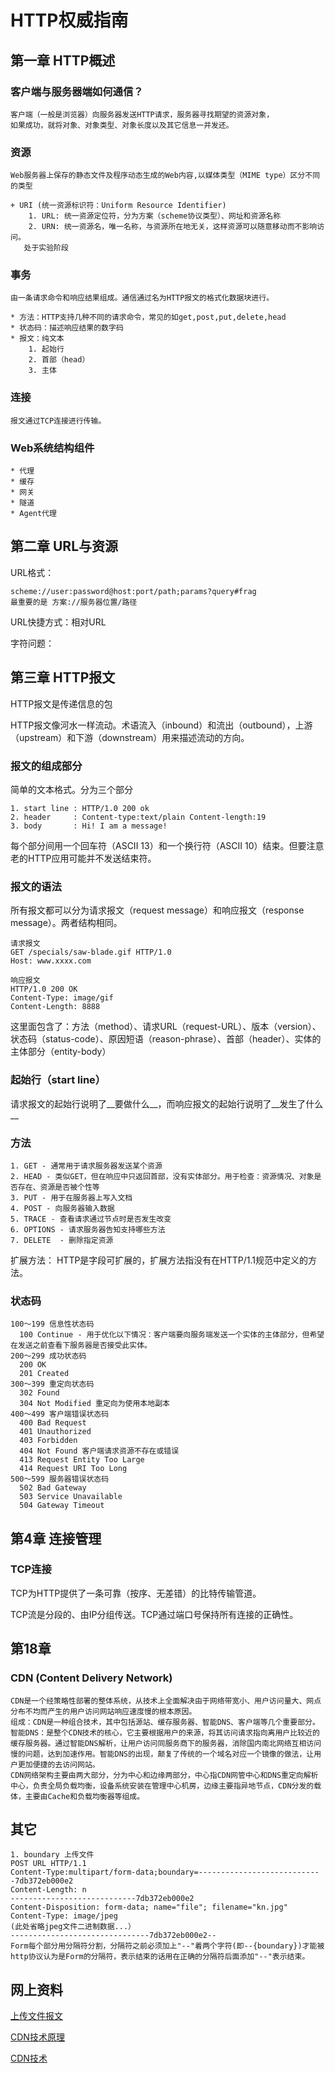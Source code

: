 ﻿
HTTP权威指南
============================

## 第一章 HTTP概述

### 客户端与服务器端如何通信？
    客户端（一般是浏览器）向服务器发送HTTP请求，服务器寻找期望的资源对象，
    如果成功，就将对象、对象类型、对象长度以及其它信息一并发还。

### 资源

    Web服务器上保存的静态文件及程序动态生成的Web内容,以媒体类型（MIME type）区分不同的类型
    
    + URI (统一资源标识符：Uniform Resource Identifier)
        1. URL: 统一资源定位符，分为方案（scheme协议类型）、网址和资源名称
        2. URN: 统一资源名，唯一名称，与资源所在地无关，这样资源可以随意移动而不影响访问。
       处于实验阶段

### 事务

    由一条请求命令和响应结果组成。通信通过名为HTTP报文的格式化数据块进行。

    * 方法：HTTP支持几种不同的请求命令，常见的如get,post,put,delete,head
    * 状态码：描述响应结果的数字码
    * 报文：纯文本
        1. 起始行
        2. 首部（head）
        3. 主体

### 连接
    
    报文通过TCP连接进行传输。

### Web系统结构组件
    * 代理
    * 缓存
    * 网关
    * 隧道
    * Agent代理


## 第二章 URL与资源

URL格式：

    scheme://user:password@host:port/path;params?query#frag
    最重要的是 方案://服务器位置/路径

URL快捷方式：相对URL

字符问题：

## 第三章 HTTP报文

HTTP报文是传递信息的包

HTTP报文像河水一样流动。术语流入（inbound）和流出（outbound），上游（upstream）和下游（downstream）用来描述流动的方向。

### 报文的组成部分

简单的文本格式。分为三个部分

    1. start line : HTTP/1.0 200 ok
    2. header     : Content-type:text/plain Content-length:19   
    3. body       : Hi! I am a message!

每个部分间用一个回车符（ASCII 13）和一个换行符（ASCII 10）结束。但要注意老的HTTP应用可能并不发送结束符。

### 报文的语法

所有报文都可以分为请求报文（request message）和响应报文（response message）。两者结构相同。
 
    请求报文
    GET /specials/saw-blade.gif HTTP/1.0
    Host: www.xxxx.com

    响应报文
    HTTP/1.0 200 OK
    Content-Type: image/gif
    Content-Length: 8888

这里面包含了：方法（method）、请求URL（request-URL）、版本（version）、状态码（status-code）、原因短语（reason-phrase）、首部（header）、实体的主体部分（entity-body）

### 起始行（start line）

请求报文的起始行说明了__要做什么__，而响应报文的起始行说明了__发生了什么__

### 方法

    1. GET - 通常用于请求服务器发送某个资源
    2. HEAD - 类似GET，但在响应中只返回首部，没有实体部分。用于检查：资源情况、对象是否存在、资源是否被个性等
    3. PUT - 用于在服务器上写入文档
    4. POST - 向服务器输入数据
    5. TRACE - 查看请求通过节点时是否发生改变
    6. OPTIONS - 请求服务器告知支持哪些方法
    7. DELETE  - 删除指定资源

  扩展方法： HTTP是字段可扩展的，扩展方法指没有在HTTP/1.1规范中定义的方法。

### 状态码

    100～199 信息性状态码
      100 Continue - 用于优化以下情况：客户端要向服务端发送一个实体的主体部分，但希望在发送之前查看下服务器是否接受此实体。
    200～299 成功状态码
      200 OK
      201 Created
    300～399 重定向状态码
      302 Found
      304 Not Modified 重定向为使用本地副本
    400～499 客户端错误状态码
      400 Bad Request
      401 Unauthorized
      403 Forbidden
      404 Not Found 客户端请求资源不存在或错误
      413 Request Entity Too Large
      414 Request URI Too Long
    500～599 服务器错误状态码
      502 Bad Gateway
      503 Service Unavailable
      504 Gateway Timeout
    
  
## 第4章 连接管理

### TCP连接

  TCP为HTTP提供了一条可靠（按序、无差错）的比特传输管道。

  TCP流是分段的、由IP分组传送。TCP通过端口号保持所有连接的正确性。
  
## 第18章

### CDN (Content Delivery Network)
    CDN是一个经策略性部署的整体系统，从技术上全面解决由于网络带宽小、用户访问量大、网点分布不均而产生的用户访问网站响应速度慢的根本原因。
    组成：CDN是一种组合技术，其中包括源站、缓存服务器、智能DNS、客户端等几个重要部分。
    智能DNS：是整个CDN技术的核心，它主要根据用户的来源，将其访问请求指向离用户比较近的缓存服务器。通过智能DNS解析，让用户访问同服务商下的服务器，消除国内南北网络互相访问慢的问题，达到加速作用。智能DNS的出现，颠复了传统的一个域名对应一个镜像的做法，让用户更加便捷的去访问网站。
    CDN网络架构主要由两大部分，分为中心和边缘两部分，中心指CDN网管中心和DNS重定向解析中心，负责全局负载均衡，设备系统安装在管理中心机房，边缘主要指异地节点，CDN分发的载体，主要由Cache和负载均衡器等组成。
    

## 其它
    1. boundary 上传文件
    POST URL HTTP/1.1
    Content-Type:multipart/form-data;boundary=----------------------------7db372eb000e2
    Content-Length: n
    ----------------------------7db372eb000e2
    Content-Disposition: form-data; name="file"; filename="kn.jpg"
    Content-Type: image/jpeg
    (此处省略jpeg文件二进制数据...）
    -------------------------------7db372eb000e2--
    Form每个部分用分隔符分割，分隔符之前必须加上"--"着两个字符(即--{boundary})才能被http协议认为是Form的分隔符，表示结束的话用在正确的分隔符后面添加"--"表示结束。

## 网上资料
[上传文件报文](http://www.cnblogs.com/liangbin/articles/2117288.html "上传文件报文")

[CDN技术原理](http://baike.baidu.com/view/10698702.htm "CDN技术原理")

[CDN技术](http://baike.baidu.com/view/3644097.htm "CDN技术")
